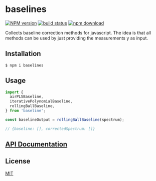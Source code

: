 # baselines

[![NPM version][npm-image]][npm-url]
[![build status][ci-image]][ci-url]
[![npm download][download-image]][download-url]

Collects baseline correction methods for javascript.
The idea is that all methods can be used by just providing the measurements y as input.

## Installation

`$ npm i baselines`

## Usage

```js
import {
  airPLSBaseline,
  iterativePolynomialBaseline,
  rollingBallBaseline,
} from 'baseline';

const baselineOutput = rollingBallBaseline(spectrum);

// {baseline: [], correctedSpectrum: []}
```

## [API Documentation](https://cheminfo.github.io/baselines/)

## License

[MIT](./LICENSE)

[npm-image]: https://img.shields.io/npm/v/baselines.svg
[npm-url]: https://www.npmjs.com/package/baselines
[ci-image]: https://github.com/cheminfo/baselines/workflows/Node.js%20CI/badge.svg?branch=master
[ci-url]: https://github.com/cheminfo/baselines/actions?query=workflow%3A%22Node.js+CI%22
[download-image]: https://img.shields.io/npm/dm/baselines.svg
[download-url]: https://www.npmjs.com/package/baselines
